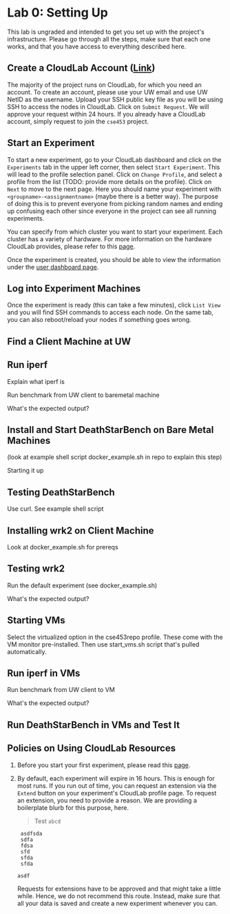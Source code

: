 # Lab 0: Setting Up

This lab is ungraded and intended to get you set up with the project's
infrastructure. Please go through all the steps, make sure that each
one works, and that you have access to everything described here.

## Create a CloudLab Account ([Link](https://www.cloudlab.us/signup.php?pid=cse453))

The majority of the project runs on CloudLab, for which you need an
account. To create an account, please use your UW email and use UW
NetID as the username. Upload your SSH public key file as you will be
using SSH to access the nodes in CloudLab. Click on `Submit
Request`. We will approve your request within 24 hours. If you already
have a CloudLab account, simply request to join the `cse453` project.

## Start an Experiment

To start a new experiment, go to your CloudLab dashboard and click on
the `Experiments` tab in the upper left corner, then select `Start
Experiment`.  This will lead to the profile selection panel. Click on
`Change Profile`, and select a profile from the list (TODO: provide
more details on the profile). Click on `Next` to move to the next
page.  Here you should name your experiment with
`<groupname>-<assignmentname>` (maybe there is a better way). The
purpose of doing this is to prevent everyone from picking random names
and ending up confusing each other since everyone in the project can
see all running experiments.

You can specify from which cluster you want to start your
experiment. Each cluster has a variety of hardware. For more
information on the hardware CloudLab provides, please refer to this
[page](http://docs.cloudlab.us/hardware.html).

Once the experiment is created, you should be able to view the
information under the [user dashboard
page](https://www.cloudlab.us/user-dashboard.php).

## Log into Experiment Machines

Once the experiment is ready (this can take a few minutes), click
`List View` and you will find SSH commands to access each node. On the
same tab, you can also reboot/reload your nodes if something goes
wrong.

## Find a Client Machine at UW

## Run iperf

Explain what iperf is

Run benchmark from UW client to baremetal machine

What's the expected output?

## Install and Start DeathStarBench on Bare Metal Machines

(look at example shell script docker_example.sh in repo to explain
this step)

Starting it up

## Testing DeathStarBench

Use curl. See example shell script

## Installing wrk2 on Client Machine

Look at docker_example.sh for prereqs

## Testing wrk2

Run the default experiment (see docker_example.sh)

What's the expected output?

## Starting VMs

Select the virtualized option in the cse453repo profile. These come
with the VM monitor pre-installed. Then use start_vms.sh script that's
pulled automatically.

## Run iperf in VMs

Run benchmark from UW client to VM

What's the expected output?

## Run DeathStarBench in VMs and Test It

## Policies on Using CloudLab Resources

1. Before you start your first experiment, please read this
   [page](https://cloudlab.us/aup.php). 

2. By default, each experiment will expire in 16 hours. This is enough
   for most runs. If you run out of time, you can request an extension
   via the `Extend` button on your experiment's CloudLab profile
   page. To request an extension, you need to provide a
   reason. We are providing a boilerplate blurb for this purpose,
   here.
   
    > Test
	`abcd`

	
        asdfsda
		sdfa
		fdsa
		sfd
		sfda
		sfda
		
	```
	asdf
	```

	

   Requests for extensions have to be approved and that might take a
   little while. Hence, we do not recommend this route. Instead, make
   sure that all your data is saved and create a new experiment
   whenever you can.
